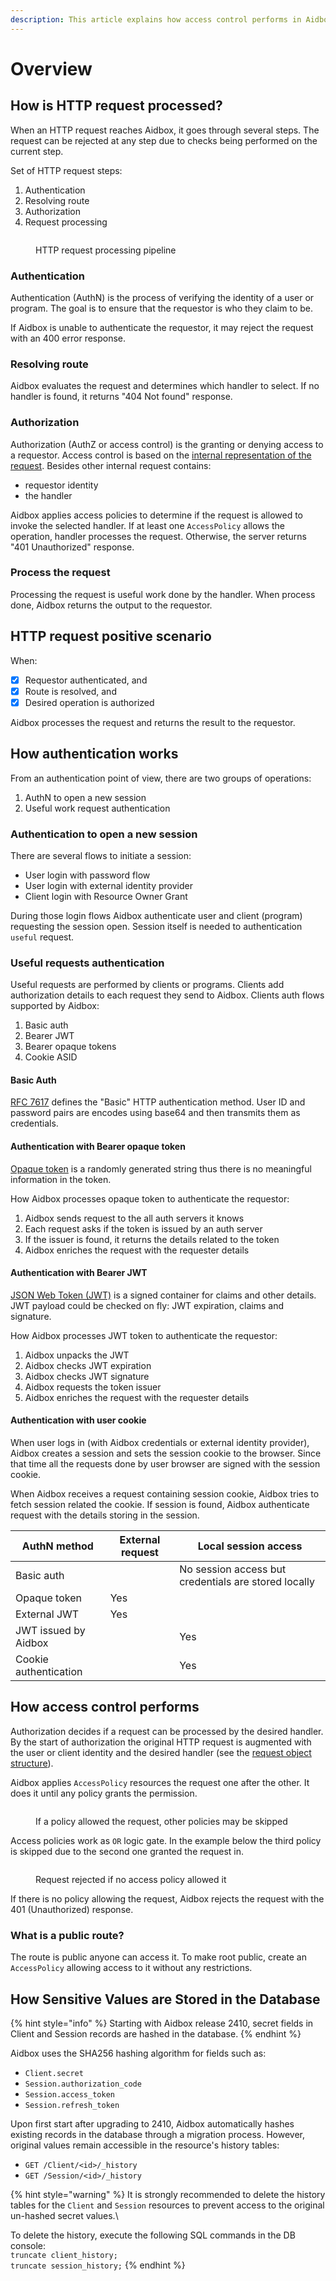 ```yaml
---
description: This article explains how access control performs in Aidbox
---
```


# Overview

## How is HTTP request processed? <a href="#how-is-http-request-processed" id="how-is-http-request-processed"></a>

When an HTTP request reaches Aidbox, it goes through several steps. The request can be rejected at any step due to checks being performed on the current step.

Set of HTTP request steps:

1. Authentication
2. Resolving route
3. Authorization
4. Request processing

<figure><img src="../../.gitbook/assets/http-request-processing-pipeline.png" alt=""><figcaption><p>HTTP request processing pipeline</p></figcaption></figure>

### Authentication

Authentication (AuthN) is the process of verifying the identity of a user or program. The goal is to ensure that the requestor is who they claim to be.

If Aidbox is unable to authenticate the requestor, it may reject the request with an 400 error response.

### Resolving route

Aidbox evaluates the request and determines which handler to select. If no handler is found, it returns "404 Not found" response.

### Authorization

Authorization (AuthZ or access control) is the granting or denying access to a requestor. Access control is based on the [internal representation of the request](../security-and-access-control/security/access-control.md#request-object-structure). Besides other internal request contains:

* requestor identity
* the handler

Aidbox applies access policies to determine if the request is allowed to invoke the selected handler. If at least one `AccessPolicy` allows the operation, handler processes the request. Otherwise, the server returns "401 Unauthorized" response.

### Process the request

Processing the request is useful work done by the handler. When process done, Aidbox returns the output to the requestor.

## HTTP request positive scenario

When:

* [x] Requestor authenticated, and
* [x] Route is resolved, and
* [x] Desired operation is authorized

Aidbox processes the request and returns the result to the requestor.

## How authentication works

From an authentication point of view, there are two groups of operations:

1. AuthN to open a new session
2. Useful work request authentication

### Authentication to open a new session

There are several flows to initiate a session:

* User login with password flow
* User login with external identity provider
* Client login with Resource Owner Grant

During those login flows Aidbox authenticate user and client (program) requesting the session open. Session itself is needed to authentication `useful` request.

### Useful requests authentication

Useful requests are performed by clients or programs. Clients add authorization details to each request they send to Aidbox. Clients auth flows supported by Aidbox:

1. Basic auth
2. Bearer JWT
3. Bearer opaque tokens
4. Cookie ASID

#### Basic Auth

[RFC 7617](https://datatracker.ietf.org/doc/html/rfc7617) defines the "Basic" HTTP authentication method. User ID and password pairs are encodes using base64 and then transmits them as credentials.

#### Authentication with Bearer opaque token

[Opaque token](https://tools.ietf.org/html/rfc7662) is a randomly generated string thus there is no meaningful information in the token.

How Aidbox processes opaque token to authenticate the requestor:

1. Aidbox sends request to the all auth servers it knows
2. Each request asks if the token is issued by an auth server
3. If the issuer is found, it returns the details related to the token
4. Aidbox enriches the request with the requester details

#### Authentication with Bearer JWT

[JSON Web Token (JWT)](https://jwt.io/) is a signed container for claims and other details. JWT payload could be checked on fly: JWT expiration, claims and signature.

How Aidbox processes JWT token to authenticate the requestor:

1. Aidbox unpacks the JWT
2. Aidbox checks JWT expiration
3. Aidbox checks JWT signature
4. Aidbox requests the token issuer
5. Aidbox enriches the request with the requester details

#### Authentication with user cookie

When user logs in (with Aidbox credentials or external identity provider), Aidbox creates a session and sets the session cookie to the browser. Since that time all the requests done by user browser are signed with the session cookie.

When Aidbox receives a request containing session cookie, Aidbox tries to fetch session related the cookie. If session is found, Aidbox authenticate request with the details storing in the session.

| AuthN method          | External request | Local session access                                 |
| --------------------- | ---------------- | ---------------------------------------------------- |
| Basic auth            |                  | No session access but credentials are stored locally |
| Opaque token          | Yes              |                                                      |
| External JWT          | Yes              |                                                      |
| JWT issued by Aidbox  |                  | Yes                                                  |
| Cookie authentication |                  | Yes                                                  |

## How access control performs

Authorization decides if a request can be processed by the desired handler. By the start of authorization the original HTTP request is augmented with the user or client identity and the desired handler (see the [request object structure](../security-and-access-control/security/access-control.md#request-object-structure)).

Aidbox applies `AccessPolicy` resources the request one after the other. It does it until any policy grants the permission.

<figure><img src="../../.gitbook/assets/if-policy-allowed-request-others-are-skipped.png" alt=""><figcaption><p>If a policy allowed the request, other policies may be skipped</p></figcaption></figure>

Access policies work as `OR` logic gate. In the example below the third policy is skipped due to the second one granted the request in.

<figure><img src="../../.gitbook/assets/no-access-policy-allowed-request.png" alt=""><figcaption><p>Request rejected if no access policy allowed it</p></figcaption></figure>

If there is no policy allowing the request, Aidbox rejects the request with the 401 (Unauthorized) response.

### What is a public route?

The route is public anyone can access it. To make root public, create an `AccessPolicy` allowing access to it without any restrictions.



## **How Sensitive Values are Stored in the Database**

{% hint style="info" %}
Starting with Aidbox release 2410, secret fields in Client and Session records are hashed in the database.
{% endhint %}

Aidbox uses the SHA256 hashing algorithm for fields such as:

* `Client.secret`
* `Session.authorization_code`
* `Session.access_token`
* `Session.refresh_token`

Upon first start after upgrading to 2410, Aidbox automatically hashes existing records in the database through a migration process. However, original values remain accessible in the resource's history tables:

* `GET /Client/<id>/_history`
* `GET /Session/<id>/_history`

{% hint style="warning" %}
It is strongly recommended to delete the history tables for the `Client` and `Session` resources to prevent access to the original un-hashed secret values.\


To delete the history, execute the following SQL commands in the DB console:\
`truncate client_history;`\
`truncate session_history;`
{% endhint %}


